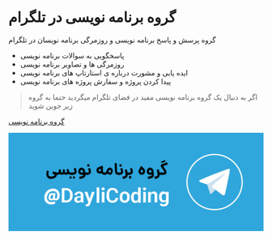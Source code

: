 
# گروه برنامه نویسی در تلگرام

گروه پرسش و پاسخ برنامه نویسی و روزمرگی برنامه نویسان در تلگرام

+ پاسخگویی به سوالات برنامه نویسی
+ روزمرگی ها و تصاویر برنامه نویسی 
+ ایده یابی و مشورت درباره ی استارتاپ های برنامه نویسی
+ پیدا کردن پروژه و سفارش پروژه های برنامه نویسی 

> اگر به دنبال یک گروه برنامه نویسی مفید در فضای تلگرام میگردید حتما به گروه زیر جوین شوید 

[گروه برنامه نویسی](https://t.me/DayliCoding/)



![Logo](https://raw.githubusercontent.com/mirakabzi/telegram-programming-group/main/telegram-group-for-programming.jpg)

